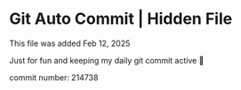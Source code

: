 # Git Auto Commit | Hidden File

This file was added Feb 12, 2025

Just for fun and keeping my daily git commit active 🤪

commit number: 214738
